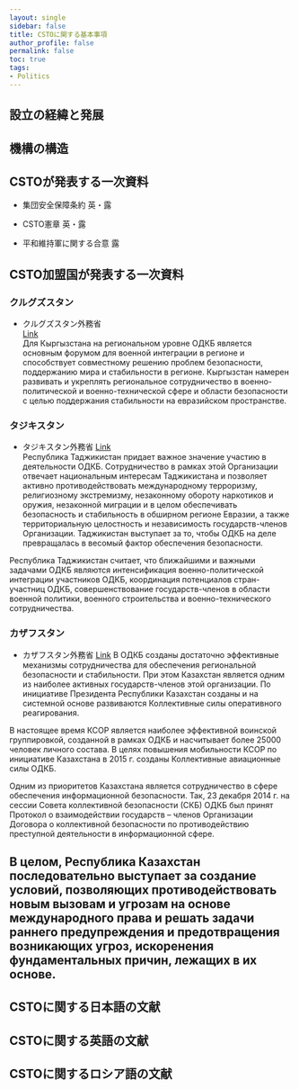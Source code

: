```yaml
---
layout: single
sidebar: false
title: CSTOに関する基本事項
author_profile: false
permalink: false
toc: true
tags:
- Politics
---
```


## 設立の経緯と発展

## 機構の構造

## CSTOが発表する一次資料
- 集団安全保障条約
英・露

- CSTO憲章
英・露

- 平和維持軍に関する合意
露


## CSTO加盟国が発表する一次資料
### クルグズスタン
- クルグズスタン外務省<br>
<i class="fas fa-link"></i>  <a href="https://mfa.gov.kg/ru/osnovnoe-menyu/vneshnyaya-politika/mezhdunarodnye-organizacii/odkb/o-sotrudnichestve-kyrgyzskoy-respubliki-v-ramkah-odkb">Link</a><br>
Для Кыргызстана на региональном уровне ОДКБ является основным форумом для военной интеграции в регионе и способствует совместному решению проблем безопасности, поддержанию мира и стабильности в регионе. Кыргызстан намерен развивать и укреплять региональное сотрудничество в военно-политической и военно-технической сфере и области безопасности с целью поддержания стабильности на евразийском пространстве.

### タジキスタン
- タジキスタン外務省
<i class="fas fa-link"></i>  <a href="https://mfa.tj/ru/main/view/147/tadzhikistan-i-organizatsiya-dogovora-o-kollektivnoi-bezopasnosti">Link</a><br>
Республика Таджикистан придает важное значение участию в деятельности ОДКБ. Сотрудничество в рамках этой Организации отвечает национальным интересам Таджикистана и позволяет активно противодействовать международному терроризму, религиозному экстремизму, незаконному обороту наркотиков и оружия, незаконной миграции и в целом обеспечивать безопасность и стабильность в обширном регионе Евразии, а также территориальную целостность и независимость государств-членов Организации. Таджикистан выступает за то, чтобы ОДКБ на деле превращалась в весомый фактор обеспечения безопасности.

Республика Таджикистан считает, что ближайшими и важными задачами ОДКБ являются интенсификация военно-политической интеграции участников ОДКБ, координация потенциалов стран-участниц ОДКБ, совершенствование государств-членов в области военной политики, военного строительства и военно-технического сотрудничества.

### カザフスタン
- カザフスタン外務省
<i class="fas fa-link"></i>   <a href="https://www.kazembassy.ru/rus/sotrudnichestvo/mnogostoronnee_sotrudnichestvo/odkb/">Link</a>
В ОДКБ созданы достаточно эффективные механизмы сотрудничества для обеспечения региональной безопасности и стабильности. При этом Казахстан является одним из наиболее активных государств-членов этой организации. По инициативе Президента Республики Казахстан созданы и на системной основе развиваются Коллективные силы оперативного реагирования.

В настоящее время КСОР является наиболее эффективной воинской группировкой, созданной в рамках ОДКБ и насчитывает более 25000 человек личного состава. В целях повышения мобильности КСОР по инициативе Казахстана в 2015 г. созданы Коллективные авиационные силы ОДКБ.

Одним из приоритетов Казахстана является сотрудничество в сфере обеспечения информационной безопасности. Так, 23 декабря 2014 г. на сессии Совета коллективной безопасности (СКБ) ОДКБ был принят Протокол о взаимодействии государств – членов Организации Договора о коллективной безопасности по противодействию преступной деятельности в информационной сфере.

В целом, Республика Казахстан последовательно выступает за создание условий, позволяющих противодействовать новым вызовам и угрозам на основе международного права и решать задачи раннего предупреждения и предотвращения возникающих угроз, искоренения фундаментальных причин, лежащих в их основе.
- 

## CSTOに関する日本語の文献

## CSTOに関する英語の文献

## CSTOに関するロシア語の文献
